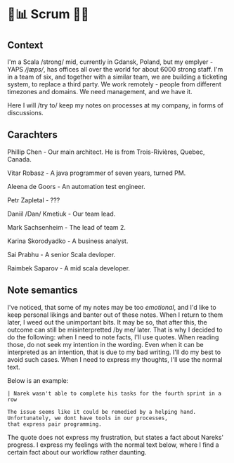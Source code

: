 # 📅📊 Scrum 🔮🎲
 
## Context

I'm a Scala /strong/ mid, currently in Gdansk, Poland, but my emplyer - YAPS _/jæps/_, has offices all over the world for 
about 6000 strong staff. I'm in a team of six, and together with a similar team, we are building a ticketing system, to 
replace a third party. We work remotely - people from different timezones and domains. We need management, and we have it.

Here I will /try to/ keep my notes on processes at my company, in forms of discussions.

## Carachters

Phillip Chen - Our main architect. He is from Trois-Rivières, Quebec, Canada.

Vitar Robasz - A java programmer of seven years, turned PM.

Aleena de Goors - An automation test engineer.

Petr Zapletal - ???

Daniil /Dan/ Kmetiuk - Our team lead.

Mark Sachsenheim - The lead of team 2.

Karina Skorodyadko - A business analyst.

Sai Prabhu - A senior Scala devloper. 

Raimbek Saparov - A mid scala developer.

## Note semantics

I've noticed, that some of my notes may be too _emotional_, and I'd like to keep personal likings and banter out of these notes.
When I return to them later, I weed out the unimportant bits. It may be so, that after this, the outcome can still be misinterpretted 
/by me/ later. That is why I decided to do the following: when I need to note facts, I'll use quotes. When reading those, do not 
seek my intention in the wording. Even when it can be interpreted as an intention, that is due to my bad writing. I'll do my best to 
avoid such cases. When I need to express my thoughts, I'll use the normal text.

Below is an example:

```
| Narek wasn't able to complete his tasks for the fourth sprint in a row

The issue seems like it could be remedied by a helping hand. Unfortunately, we dont have tools in our processes, 
that express pair programming.
```

The quote does not express my frustration, but states a fact about Nareks' progress. I express my feelings with
the normal text below, where I find a certain fact about our workflow rather daunting.
